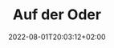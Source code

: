 ---
title: "Auf der Oder"
date: 2022-08-01T20:03:12+02:00
draft: false
featured_image: 2-01-01.jpg
menu:
  main:
    weight: 30

---